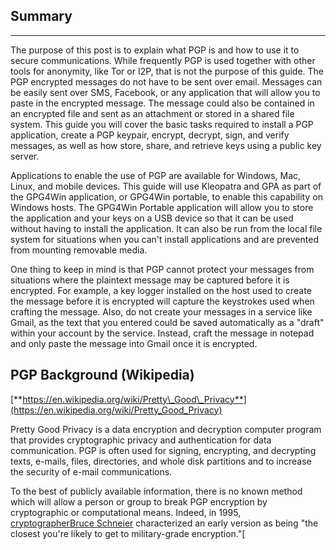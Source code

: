 ## Summary
---
The purpose of this post is to explain what PGP is and how to use it to secure communications. While frequently PGP is used together with other tools for anonymity, like Tor or I2P, that is not the purpose of this guide. The PGP encrypted messages do not have to be sent over email. Messages can be easily sent over SMS, Facebook, or any application that will allow you to paste in the encrypted message. The message could also be contained in an encrypted file and sent as an attachment or stored in a shared file system. This guide you will cover the basic tasks required to install a PGP application, create a PGP keypair, encrypt, decrypt, sign, and verify messages, as well as how store, share, and retrieve keys using a public key server.

Applications to enable the use of PGP are available for Windows, Mac, Linux, and mobile devices. This guide will use Kleopatra and GPA as part of the GPG4Win application, or GPG4Win portable, to enable this capability on Windows hosts. The GPG4Win Portable application will allow you to store the application and your keys on a USB device so that it can be used without having to install the application. It can also be run from the local file system for situations when you can&#39;t install applications and are prevented from mounting removable media.

One thing to keep in mind is that PGP cannot protect your messages from situations where the plaintext message may be captured before it is encrypted. For example, a key logger installed on the host used to create the message before it is encrypted will capture the keystrokes used when crafting the message. Also, do not create your messages in a service like Gmail, as the text that you entered could be saved automatically as a &quot;draft&quot; within your account by the service. Instead, craft the message in notepad and only paste the message into Gmail once it is encrypted.

## PGP Background (Wikipedia)

[**https://en.wikipedia.org/wiki/Pretty\_Good\_Privacy**](https://en.wikipedia.org/wiki/Pretty_Good_Privacy)

Pretty Good Privacy is a data encryption and decryption computer program that provides cryptographic privacy and authentication for data communication. PGP is often used for signing, encrypting, and decrypting texts, e-mails, files, directories, and whole disk partitions and to increase the security of e-mail communications.

To the best of publicly available information, there is no known method which will allow a person or group to break PGP encryption by cryptographic or computational means. Indeed, in 1995, [cryptographer](https://en.wikipedia.org/wiki/Cryptographer)[Bruce Schneier](https://en.wikipedia.org/wiki/Bruce_Schneier) characterized an early version as being &quot;the closest you&#39;re likely to get to military-grade encryption.&quot;[[](https://en.wikipedia.org/wiki/Pretty_Good_Privacy#cite_note-2)


